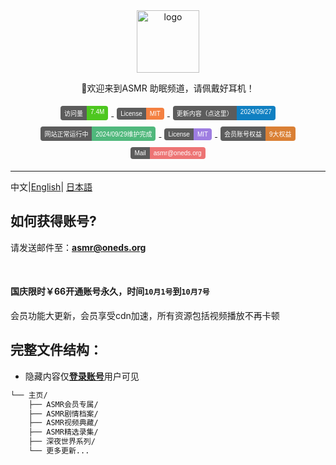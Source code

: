 <div align="center">
  <a href="https://iasmr.org/i"><img width="100px" alt="logo" src="https://gitlab.com/mni.dashan/Notes/-/raw/main/Other/image/asmr.svg"/></a>
  <p>🎵欢迎来到ASMR 助眠频道，请佩戴好耳机！</p>
<style>
    .badge {
        display: inline-flex;
        border-radius: 4px;
        font-family: Arial, sans-serif;
        font-size: 10px;
        overflow: hidden;
        margin: 5px;
    }
    .color {
        background-color: #5C5C5C;
        color: white;
        padding: 4px 6px;
    }
    .color1 {
        background-color: #4DC71F;
        color: white;
        padding: 4px 6px;
    }
    .color2 {
        background-color: #F48041;
        color: white;
        padding: 4px 6px;
    }
    .color3 {
        background-color: #1080C2;
        color: white;
        padding: 4px 6px;
    }
    .color4 {
        background-color: #50B87C;
        color: white;
        padding: 4px 6px;
    }
    .color5 {
        background-color: #9E7DE1;
        color: white;
        padding: 4px 6px;
    }
    .color6 {
        background-color: #DA8035;
        color: white;
        padding: 4px 6px;
    }
    .color7 {
        background-color: #ED7474;
        color: white;
        padding: 4px 6px;
    }
</style>
<div>
    <a href="https://iasmr.org/">
        <div class="badge">
            <div class="color">访问量</div>
            <div class="color1">7.4M</div>
        </div>
    </a>
    <a href="https://iasmr.org/">
        <div class="badge">
            <div class="color">License</div>
            <div class="color2">MIT</div>
        </div>
    </a>
    <a href="https://gitlab.com/mni.dashan/Notes/-/raw/main/Other/text/update.md">
        <div class="badge">
            <div class="color">更新内容（点这里）</div>
            <div class="color3">2024/09/27</div>
        </div>
    </a>
</div>
<div>
    <a href="">
        <div class="badge">
            <div class="color">网站正常运行中</div>
            <div class="color4">2024/09/29维护完成</div>
        </div>
    </a>
    <a href="https://iasmr.org/">
        <div class="badge">
            <div class="color">License</div>
            <div class="color5">MIT</div>
        </div>
    </a>
    <a href="https://iasmr.org/">
        <div class="badge">
            <div class="color">会员账号权益</div>
            <div class="color6">9大权益</div>
        </div>
    </a>
    <a href="mailto:asmr@oneds.org?subject=主题（请修改）&body=这里是邮件正文（请修改）">
        <div class="badge">
            <div class="color">Mail</div>
            <div class="color7">asmr@oneds.org</div>
        </div>
    </a>
</div>
</div>







---

中文|[English]()| [日本語]()

## 如何获得账号?

 请发送邮件至：**asmr@oneds.org**

<br>

#### 国庆限时￥66开通账号永久，时间`10月1号`到`10月7号`

会员功能大更新，会员享受cdn加速，所有资源包括视频播放不再卡顿

## 完整文件结构：

- 隐藏内容仅[**登录账号**](https://iasmr.org/@login)用户可见

```bash
└── 主页/
    ├── ASMR会员专属/
    ├── ASMR剧情档案/
    ├── ASMR视频典藏/
    ├── ASMR精选录集/
    ├── 深夜世界系列/
    └── 更多更新...
```